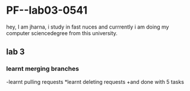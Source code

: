 # PF--lab03-0541
hey, I am jharna, i study in fast nuces and currrently i am doing my  computer sciencedegree from this university.
## lab 3
### learnt  merging branches
-learnt pulling requests
*learnt deleting requests
+and done with 5 tasks
